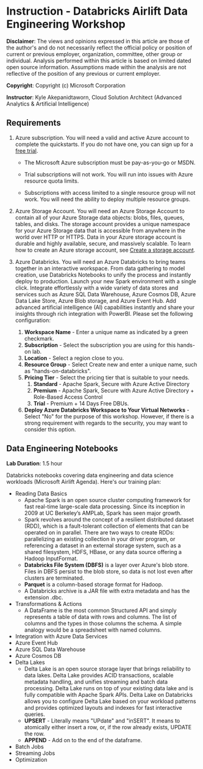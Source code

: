 # Instruction - Databricks Airlift Data Engineering Workshop

**Disclaimer**: The views and opinions expressed in this article are those of the author's and do not necessarily reflect the official policy or position of current or previous employer, organization, committee, other group or individual. Analysis performed within this article is based on limited dated open source information. Assumptions made within the analysis are not reflective of the position of any previous or current employer.

**Copyright**: Copyright (c) Microsoft Corporation

**Instructor**: Kyle Akepanidtaworn, Cloud Solution Architect (Advanced Analytics & Artificial Intelligence)

## Requirements

1. Azure subscription. You will need a valid and active Azure account to complete the quickstarts. If you do not have one, you can sign up for a [free trial](https://azure.microsoft.com/en-us/free/).

   - The Microsoft Azure subscription must be pay-as-you-go or MSDN. 

   - Trial subscriptions will not work. You will run into issues with Azure resource quota limits. 

   - Subscriptions with access limited to a single resource group will not work. You will need the ability to deploy multiple resource groups.

2. Azure Storage Account. You will need an Azure Storage Account to contain all of your Azure Storage data objects: blobs, files, queues, tables, and disks. The storage account provides a unique namespace for your Azure Storage data that is accessible from anywhere in the world over HTTP or HTTPS. Data in your Azure storage account is durable and highly available, secure, and massively scalable. To learn how to create an Azure storage account, see [Create a storage account](https://docs.microsoft.com/en-us/azure/storage/common/storage-quickstart-create-account?tabs=azure-portal).

3. Azure Databricks. You will need an Azure Databricks to bring teams together in an interactive workspace. From data gathering to model creation, use Databricks Notebooks to unify the process and instantly deploy to production. Launch your new Spark environment with a single click. Integrate effortlessly with a wide variety of data stores and services such as Azure SQL Data Warehouse, Azure Cosmos DB, Azure Data Lake Store, Azure Blob storage, and Azure Event Hub. Add advanced artificial intelligence (AI) capabilities instantly and share your insights through rich integration with PowerBI. Please set the following configuration:
   1. **Workspace Name** - Enter a unique name as indicated by a green checkmark.
   2. **Subscription** - Select the subscription you are using for this hands-on lab.
   3. **Location** - Select a region close to you.
   4. **Resource Group** - Select Create new and enter a unique name, such as "hands-on-databricks".
   5. **Pricing Tier** - Select the pricing tier that is suitable to your needs.
      1. __Standard__ - Apache Spark, Secure with Azure Active Directory
      2. __Premium__ - Apache Spark, Secure with Azure Active Directory + Role-Based Access Control
      3. __Trial__ - Premium + 14 Days Free DBUs.
   6. **Deploy Azure Databricks Workspace to Your Virtual Networks** - Select "No" for the purpose of this workshop. However, if there is a strong requirement with regards to the security, you may want to consider this option.

## Data Engineering Notebooks

**Lab Duration**: 1.5 hour

Databricks notebooks covering data engineering and data science workloads (Microsoft Airlift Agenda). Here's our training plan:

* Reading Data Basics
  * Apache Spark is an open source cluster computing framework for fast real-time large-scale data processing. Since its inception in 2009 at UC Berkeley’s AMPLab, Spark has seen major growth.
  * Spark revolves around the concept of a resilient distributed dataset (RDD), which is a fault-tolerant collection of elements that can be operated on in parallel. There are two ways to create RDDs: parallelizing an existing collection in your driver program, or referencing a dataset in an external storage system, such as a shared filesystem, HDFS, HBase, or any data source offering a Hadoop InputFormat.
  * **Databricks File System (DBFS)** is a layer over Azure's blob store. Files in DBFS persist to the blob store, so data is not lost even after clusters are terminated.
  * **Parquet** is a column-based storage format for Hadoop.
  * A Databricks archive is a JAR file with extra metadata and has the extension .dbc.
* Transformations & Actions
  * A DataFrame is the most common Structured API and simply represents a table of data with rows and columns. The list of columns and the types in those columns the schema. A simple analogy would be a spreadsheet with named columns.
* Integration with Azure Data Services
* Azure Event Hub
* Azure SQL Data Warehouse
* Azure Cosmos DB
* Delta Lakes
  * Delta Lake is an open source storage layer that brings reliability to data lakes. Delta Lake provides ACID transactions, scalable metadata handling, and unifies streaming and batch data processing. Delta Lake runs on top of your existing data lake and is fully compatible with Apache Spark APIs. Delta Lake on Databricks allows you to configure Delta Lake based on your workload patterns and provides optimized layouts and indexes for fast interactive queries.
  * **UPSERT** - Literally means "UPdate" and "inSERT". It means to atomically either insert a row, or, if the row already exists, UPDATE the row.
  * **APPEND** - Add on to the end of the dataframe. 
* Batch Jobs
* Streaming Jobs
* Optimization
